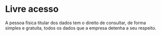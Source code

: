 # Livre acesso

A pessoa física titular dos dados tem o direito de consultar, de forma simples e gratuita, todos os dados que a empresa detenha a seu respeito.